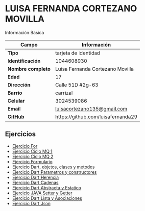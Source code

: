 # LUISA FERNANDA CORTEZANO MOVILLA 
Información Basica

| Campo | Información |
| --- | --- |
| **Tipo** | tarjeta de identidad |
| **Identificación** | 1044608930 |
| **Nombre completo** | Luisa Fernanda Cortezano Movilla |
| **Edad** | 17 |
| **Dirección** | Calle 51D #2g-63|
| **Barrio** | carrizal  |
| **Celular** | 3024539086|
| **Email** | luisacortezano135@gmail.com |
| **GitHub** | https://github.com/luisafernanda29|

## Ejercicios
- [Ejercicio For](ejercicio.md)
- [Ejercicio Ciclo MQ 1](ejercicio1.md)
- [Ejercicio Ciclo MQ 2](ejercicio2.md)
- [Ejercicio Formulario](ejercicio3.md)
- [Ejercicio Dart, objetos, clases y metodos](ejercicio4.md)
- [Ejercicio Dart Parametros y constructores](ejercicio5.md)
- [Ejercicio Dart Herencia](ejercicio6.md)
- [Ejercicio Dart Cadenas](ejercicio7.md)
- [Ejercicio Dart Abstracta y Estatico](ejercicio8.md)
- [Ejercicio JAVA Setter y Getter](ejercicio9.md)
- [Ejercicio Dart Lista y Asociaciones](ejercicio10.md)
- [Ejercicio Dart Json](ejercicio11.md)